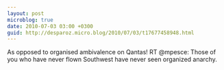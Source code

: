 ```yaml
---
layout: post
microblog: true
date: 2010-07-03 03:00 +0300
guid: http://desparoz.micro.blog/2010/07/03/t17677458948.html
---
```

As opposed to organised ambivalence on Qantas! RT @mpesce: Those of you who have never flown Southwest have never seen organized anarchy.

